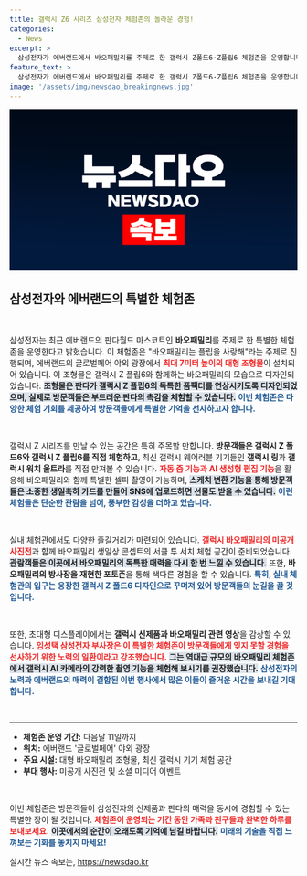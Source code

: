 ```yaml
---
title: 갤럭시 Z6 시리즈 삼성전자 체험존의 놀라운 경험!
categories:
  - News
excerpt: >
  삼성전자가 에버랜드에서 바오패밀리를 주제로 한 갤럭시 Z폴드6·Z플립6 체험존을 운영합니다! 바오패밀리와 함께 촬영할 수 있는 포토존, 미공개 사진전 등 다채로운 경험이 기다리니 놓치지 마세요!
feature_text: >
  삼성전자가 에버랜드에서 바오패밀리를 주제로 한 갤럭시 Z폴드6·Z플립6 체험존을 운영합니다! 바오패밀리와 함께 촬영할 수 있는 포토존, 미공개 사진전 등 다채로운 경험이 기다리니 놓치지 마세요!
image: '/assets/img/newsdao_breakingnews.jpg'
---
```


<p><img src="/assets/img/newsdao_breakingnews.jpg" alt="cryptoinkorea 속보" /></p>

<h2 data-ke-size="size26">삼성전자와 에버랜드의 특별한 체험존</h2>

<p data-ke-size="size16">&nbsp;</p>

<p>삼성전자는 최근 에버랜드의 판다월드 마스코트인 <b>바오패밀리</b>를 주제로 한 특별한 체험존을 운영한다고 밝혔습니다. 이 체험존은 "바오패밀리는 플립을 사랑해"라는 주제로 진행되며, 에버랜드의 글로벌페어 야외 광장에서 <b><span style="color: #ee2323;">최대 7미터 높이의 대형 조형물</span></b>이 설치되어 있습니다. 이 조형물은 갤럭시 Z 플립6와 함께하는 바오패밀리의 모습으로 디자인되었습니다. <b><span style="background-color: #21538527;">조형물은 판다가 갤럭시 Z 플립6의 독특한 폼팩터를 연상시키도록 디자인되었으며, 실제로 방문객들은 부드러운 판다의 촉감을 체험할 수 있습니다.</span></b> <b><span style="color: #1a5490;">이번 체험존은 다양한 체험 기회를 제공하여 방문객들에게 특별한 기억을 선사하고자 합니다.</span></b></p>

<p data-ke-size="size16">&nbsp;</p>

<p>갤럭시 Z 시리즈를 만날 수 있는 공간은 특히 주목할 만합니다. <b>방문객들은 갤럭시 Z 폴드6와 갤럭시 Z 플립6를 직접 체험하고</b>, 최신 갤럭시 웨어러블 기기들인 <b>갤럭시 링</b>과 <b>갤럭시 워치 울트라</b>를 직접 만져볼 수 있습니다. <b><span style="color: #ee2323;">자동 줌 기능과 AI 생성형 편집 기능</span></b>을 활용해 바오패밀리와 함께 특별한 셀피 촬영이 가능하며, <b><span style="background-color: #21538527;">스케치 변환 기능을 통해 방문객들은 소중한 생일축하 카드를 만들어 SNS에 업로드하면 선물도 받을 수 있습니다.</span></b> <b><span style="color: #1a5490;">이런 체험들은 단순한 관람을 넘어, 풍부한 감성을 더하고 있습니다.</span></b></p>

<p data-ke-size="size16">&nbsp;</p>

<p>실내 체험관에서도 다양한 즐길거리가 마련되어 있습니다. <b><span style="color: #ee2323;">갤럭시 바오패밀리의 미공개 사진전</span></b>과 함께 바오패밀리 생일상 콘셉트의 서클 투 서치 체험 공간이 준비되었습니다. <b><span style="background-color: #21538527;">관람객들은 이곳에서 바오패밀리의 독특한 매력을 다시 한 번 느낄 수 있습니다.</span></b> 또한, <b>바오패밀리의 방사장을 재현한 포토존</b>을 통해 색다른 경험을 할 수 있습니다. <b><span style="color: #1a5490;">특히, 실내 체험관의 입구는 웅장한 갤럭시 Z 폴드6 디자인으로 꾸며져 있어 방문객들의 눈길을 끌 것입니다.</span></b></p>

<p data-ke-size="size16">&nbsp;</p>

<p>또한, 초대형 디스플레이에서는 <b>갤럭시 신제품과 바오패밀리 관련 영상</b>을 감상할 수 있습니다. <b><span style="color: #ee2323;">임성택 삼성전자 부사장은 이 특별한 체험존이 방문객들에게 잊지 못할 경험을 선사하기 위한 노력의 일환이라고 강조했습니다.</span></b> <b><span style="background-color: #21538527;">그는 역대급 규모의 바오패밀리 체험존에서 갤럭시 AI 카메라의 강력한 촬영 기능을 체험해 보시기를 권장했습니다.</span></b> <b><span style="color: #1a5490;">삼성전자의 노력과 에버랜드의 매력이 결합된 이번 행사에서 많은 이들이 즐거운 시간을 보내길 기대합니다.</span></b></p>

<p data-ke-size="size16">&nbsp;</p>

<hr>

<ul>
    <li><b>체험존 운영 기간:</b> 다음달 11일까지</li>
    <li><b>위치:</b> 에버랜드 '글로벌페어' 야외 광장</li>
    <li><b>주요 시설:</b> 대형 바오패밀리 조형물, 최신 갤럭시 기기 체험 공간</li>
    <li><b>부대 행사:</b> 미공개 사진전 및 소셜 미디어 이벤트</li>
</ul>

<p data-ke-size="size16">&nbsp;</p>

<p>이번 체험존은 방문객들이 삼성전자의 신제품과 판다의 매력을 동시에 경험할 수 있는 특별한 장이 될 것입니다. <b><span style="color: #ee2323;">체험존이 운영되는 기간 동안 가족과 친구들과 완벽한 하루를 보내보세요.</span></b> <b><span style="background-color: #21538527;">이곳에서의 순간이 오래도록 기억에 남길 바랍니다.</span></b> <b><span style="color: #1a5490;">미래의 기술을 직접 느껴보는 기회를 놓치지 마세요!</span></b></p>
실시간 뉴스 속보는, <a href="https://newsdao.kr" rel="dofollow">https://newsdao.kr</a>



